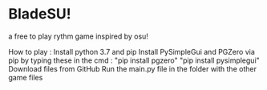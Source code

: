# BladeSU!
a free to play rythm game inspired by osu!

How to play :
Install python 3.7 and pip
Install PySimpleGui and PGZero via pip by typing these in the cmd : "pip install pgzero" "pip install pysimplegui"
Download files from GitHub
Run the main.py file in the folder with the other game files
